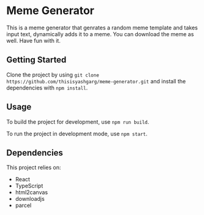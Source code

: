 # Meme Generator

This is a meme generator that genrates a random meme template and takes input text, dynamically adds it to a meme. You can download the meme as well. Have fun with it.

## Getting Started

Clone the project by using `git clone https://github.com/thisisyashgarg/meme-generator.git` and install the dependencies with `npm install`.

## Usage

To build the project for development, use `npm run build`.

To run the project in development mode, use `npm start`.

## Dependencies

This project relies on:

- React
- TypeScript
- html2canvas
- downloadjs
- parcel
